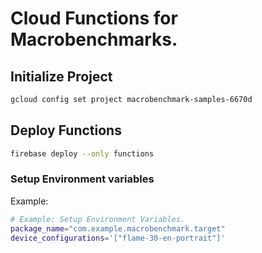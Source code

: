 # Cloud Functions for Macrobenchmarks.

## Initialize Project

```bash
gcloud config set project macrobenchmark-samples-6670d
```

## Deploy Functions

```bash
firebase deploy --only functions
```

### Setup Environment variables

Example:

```bash
# Example: Setup Environment Variables.
package_name="com.example.macrobenchmark.target"
device_configurations='["flame-30-en-portrait"]'
```
